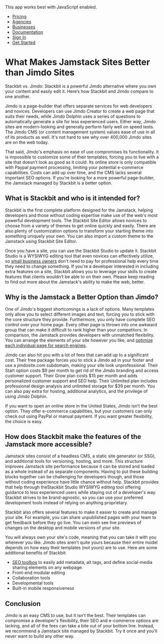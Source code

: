 This app works best with JavaScript enabled.





-   [Pricing](/pricing)
-   [Agencies](/agencies)
-   [Businesses](/businesses)
-   [Documentation](https://www.stackbit.com/docs/)
-   [Sign In](https://app.stackbit.com/)
-   <a href="https://app.stackbit.com/create" class="button-component button-component-theme-accent button-component-hollow"><span>Get Started</span></a>

What Makes Jamstack Sites Better than Jimdo Sites
=================================================

Stackbit vs. Jimdo: Stackbit is a powerful Jimdo alternative where you own your content and easily edit it. Here’s how Stackbit and Jimdo compare to one another.

Jimdo is a page-builder that offers separate services for web developers and novices. Developers can use Jimdo Creator to create a web page that suits their needs, while Jimdo Dolphin uses a series of questions to automatically generate a site for less experienced users. Either way, Jimdo sites are modern-looking and generally perform fairly well on speed tests. The Jimdo CMS (or content management system) values ease of use in all of its products as well. It's not hard to see why over 400,000 Jimdo sites are on the web today.

That said, Jimdo's emphasis on ease of use compromises its functionality. It is impossible to customize some of their templates, forcing you to live with a site that doesn't look as good as it could. Its online store is only compatible with Paypal payment processing, limiting your potential e-commerce capabilities. Costs can add up over time, and the CMS lacks several important SEO options. If you're looking for a more powerful page-builder, the Jamstack managed by Stackbit is a better option.

What is Stackbit and who is it intended for?
--------------------------------------------

Stackbit is the first complete platform designed for the Jamstack, helping developers and those without coding expertise make use of the web's most powerful development tools. The Stackbit Site Editor allows novices to choose from a variety of themes to get online quickly and easily. There are also plenty of customization options to transform your starting theme into something uniquely your own. You can also import a custom theme to the Jamstack using Stackbit Site Editor.

Once you have a site, you can use the Stackbit Studio to update it. Stackbit Studio is a WYSIWYG editing tool that even novices can effectively utilize, so [small business owners](https://www.stackbit.com/businesses) don't need to pay for professional help every time they need to change something. If you're a developer interested in including extra features on a site, Stackbit allows you to leverage your skills to create features that clients wouldn't be able to on their own. Please keep reading to find out more about the Jamstack's ability to make the web, better.

Why is the Jamstack a Better Option than Jimdo?
-----------------------------------------------

One of Jimdo's biggest shortcomings is a lack of options. Many templates only allow you to select different images and text, forcing you to stick with the core structure they provide. Furthermore, you only have complete SEO control over your home page. Every other page is thrown into one awkward group that can make it difficult to rank higher than your competitors. In comparison, the Jamstack provides developers with unmatched flexibility. You can arrange the elements of your site however you like, and [optimize each individual page for search engines](https://www.stackbit.com/blog/seo-tools/).

Jimdo can also hit you with a lot of fees that can add up to a significant cost. Their free package forces you to stick a Jimdo ad in your footer and use a jimdosite.com subdomain, making your site look unprofessional. Their Start option costs $9 per month to get rid of the Jimdo branding and access customer support. Their Grow plan costs $15 per month and adds personalized customer support and SEO help. Their Unlimited plan includes professional design analysis and unlimited storage for $39 per month. You can also pay extra for hosting, additional analytics, and the privilege of using Jimdo Dolphin.

If you want to open an online store in the United States, Jimdo isn’t the best option. They offer e-commerce capabilities, but your customers can only check out using PayPal or manual payment. If you want greater flexibility, the choice is easy.

How does Stackbit make the features of the Jamstack more accessible?
--------------------------------------------------------------------

Jamstack sites consist of a headless CMS, a static site generator (or SSG), and additional tools for versioning, hosting, and more. This structure improves Jamstack site performance because it can be stored and loaded as a whole instead of as separate components. Having to put these building blocks together can be challenging for developers though, and those without coding experience have little chance without help. Stackbit provides that help through theStackbit Studio WYSIWYG editing tool offering guidance to less experienced users while staying out of a developer's way. Stackbit strives to be brand-agnostic, so you can use your preferred development tools instead of relying on anything proprietary.

Stackbit also offers several features to make it easier to create and manage your site. For example, you can share unpublished pages with your team to get feedback before they go live. You can even see live previews of changes on the desktop and mobile versions of your site.

You will always own your site's code, meaning that you can take it with you wherever you like. Jimdo sites aren't quite yours because their entire model depends on how easy their templates (not yours) are to use. Here are some additional benefits of Stackbit:

-   [SEO toolbox](https://www.stackbit.com/blog/seo-tools/) to easily add metadata, alt tags, and define social-media sharing elements on any webpage.
-   Front-end modular editing
-   Collaboration tools
-   Developmental tools
-   Built-in mobile responsiveness

Conclusion
----------

Jimdo is an easy CMS to use, but it isn't the best. Their templates can compromise a developer's flexibility, their SEO and e-commerce options are lacking, and all of the fees can take a bite out of your bottom line. Instead, we recommend a Jamstack site managed by Stackbit. Try it once and you'll never want to build any other way.










